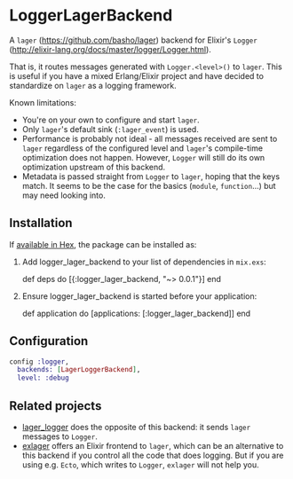 # LoggerLagerBackend

A `lager` (https://github.com/basho/lager) backend for Elixir's `Logger`
(http://elixir-lang.org/docs/master/logger/Logger.html).

That is, it routes messages generated with `Logger.<level>()` to `lager`. This
is useful if you have a mixed Erlang/Elixir project and have decided to
standardize on `lager` as a logging framework.

Known limitations:
* You're on your own to configure and start `lager`.
* Only `lager`'s default sink (`:lager_event`) is used.
* Performance is probably not ideal - all messages received are sent to `lager`
  regardless of the configured level and `lager`'s compile-time optimization
  does not happen. However, `Logger` will still do its own optimization
  upstream of this backend.
* Metadata is passed straight from `Logger` to `lager`, hoping that the keys
  match. It seems to be the case for the basics (`module`, `function`...) but
  may need looking into.

## Installation

If [available in Hex](https://hex.pm/docs/publish), the package can be installed as:

  1. Add logger_lager_backend to your list of dependencies in `mix.exs`:

        def deps do
          [{:logger_lager_backend, "~> 0.0.1"}]
        end

  2. Ensure logger_lager_backend is started before your application:

        def application do
          [applications: [:logger_lager_backend]]
        end

## Configuration

```elixir
config :logger,
  backends: [LagerLoggerBackend],
  level: :debug
```

## Related projects

* [lager_logger](https://github.com/PSPDFKit-labs/lager_logger) does the
  opposite of this backend: it sends `lager` messages to `Logger`.
* [exlager](https://github.com/khia/exlager) offers an Elixir frontend to
  `lager`, which can be an alternative to this backend if you control all the
  code that does logging. But if you are using e.g. `Ecto`, which writes to
  `Logger`, `exlager` will not help you.
